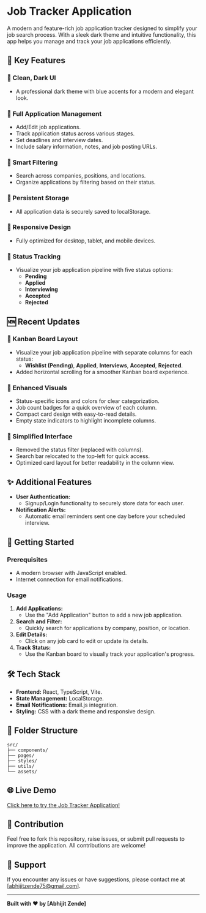 
# Job Tracker Application

A modern and feature-rich job application tracker designed to simplify your job search process. With a sleek dark theme and intuitive functionality, this app helps you manage and track your job applications efficiently.

## 🌟 Key Features

### 🔹 Clean, Dark UI
- A professional dark theme with blue accents for a modern and elegant look.

### 🔹 Full Application Management
- Add/Edit job applications.
- Track application status across various stages.
- Set deadlines and interview dates.
- Include salary information, notes, and job posting URLs.

### 🔹 Smart Filtering
- Search across companies, positions, and locations.
- Organize applications by filtering based on their status.

### 🔹 Persistent Storage
- All application data is securely saved to localStorage.

### 🔹 Responsive Design
- Fully optimized for desktop, tablet, and mobile devices.

### 🔹 Status Tracking
- Visualize your job application pipeline with five status options:
  - **Pending**
  - **Applied**
  - **Interviewing**
  - **Accepted**
  - **Rejected**

## 🆕 Recent Updates

### 🔸 Kanban Board Layout
- Visualize your job application pipeline with separate columns for each status:
  - **Wishlist (Pending)**, **Applied**, **Interviews**, **Accepted**, **Rejected**.
- Added horizontal scrolling for a smoother Kanban board experience.

### 🔸 Enhanced Visuals
- Status-specific icons and colors for clear categorization.
- Job count badges for a quick overview of each column.
- Compact card design with easy-to-read details.
- Empty state indicators to highlight incomplete columns.

### 🔸 Simplified Interface
- Removed the status filter (replaced with columns).
- Search bar relocated to the top-left for quick access.
- Optimized card layout for better readability in the column view.

## ✨ Additional Features

- **User Authentication:** 
  - Signup/Login functionality to securely store data for each user.
- **Notification Alerts:**
  - Automatic email reminders sent one day before your scheduled interview.

## 🚀 Getting Started

### Prerequisites
- A modern browser with JavaScript enabled.
- Internet connection for email notifications.

### Usage
1. **Add Applications:**
   - Use the "Add Application" button to add a new job application.
2. **Search and Filter:**
   - Quickly search for applications by company, position, or location.
3. **Edit Details:**
   - Click on any job card to edit or update its details.
4. **Track Status:**
   - Use the Kanban board to visually track your application's progress.

## 🛠️ Tech Stack
- **Frontend:** React, TypeScript, Vite.
- **State Management:** LocalStorage.
- **Email Notifications:** Email.js integration.
- **Styling:** CSS with a dark theme and responsive design.

## 📂 Folder Structure
```
src/
├── components/
├── pages/
├── styles/
├── utils/
└── assets/
```

## 🌐 Live Demo
[Click here to try the Job Tracker Application!](#)

## 🤝 Contribution
Feel free to fork this repository, raise issues, or submit pull requests to improve the application. All contributions are welcome!

## 📧 Support
If you encounter any issues or have suggestions, please contact me at [abhijitzende75@gmail.com].


---
**Built with ❤️ by [Abhijit Zende]**
